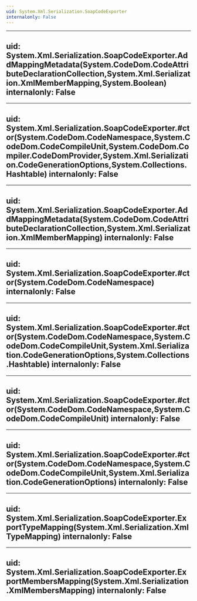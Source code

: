 ```yaml
---
uid: System.Xml.Serialization.SoapCodeExporter
internalonly: False
---
```


---
uid: System.Xml.Serialization.SoapCodeExporter.AddMappingMetadata(System.CodeDom.CodeAttributeDeclarationCollection,System.Xml.Serialization.XmlMemberMapping,System.Boolean)
internalonly: False
---

---
uid: System.Xml.Serialization.SoapCodeExporter.#ctor(System.CodeDom.CodeNamespace,System.CodeDom.CodeCompileUnit,System.CodeDom.Compiler.CodeDomProvider,System.Xml.Serialization.CodeGenerationOptions,System.Collections.Hashtable)
internalonly: False
---

---
uid: System.Xml.Serialization.SoapCodeExporter.AddMappingMetadata(System.CodeDom.CodeAttributeDeclarationCollection,System.Xml.Serialization.XmlMemberMapping)
internalonly: False
---

---
uid: System.Xml.Serialization.SoapCodeExporter.#ctor(System.CodeDom.CodeNamespace)
internalonly: False
---

---
uid: System.Xml.Serialization.SoapCodeExporter.#ctor(System.CodeDom.CodeNamespace,System.CodeDom.CodeCompileUnit,System.Xml.Serialization.CodeGenerationOptions,System.Collections.Hashtable)
internalonly: False
---

---
uid: System.Xml.Serialization.SoapCodeExporter.#ctor(System.CodeDom.CodeNamespace,System.CodeDom.CodeCompileUnit)
internalonly: False
---

---
uid: System.Xml.Serialization.SoapCodeExporter.#ctor(System.CodeDom.CodeNamespace,System.CodeDom.CodeCompileUnit,System.Xml.Serialization.CodeGenerationOptions)
internalonly: False
---

---
uid: System.Xml.Serialization.SoapCodeExporter.ExportTypeMapping(System.Xml.Serialization.XmlTypeMapping)
internalonly: False
---

---
uid: System.Xml.Serialization.SoapCodeExporter.ExportMembersMapping(System.Xml.Serialization.XmlMembersMapping)
internalonly: False
---
